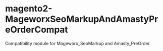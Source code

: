 # magento2-MageworxSeoMarkupAndAmastyPreOrderCompat
Compatibility module for Mageworx_SeoMarkup and Amasty_PreOrder

